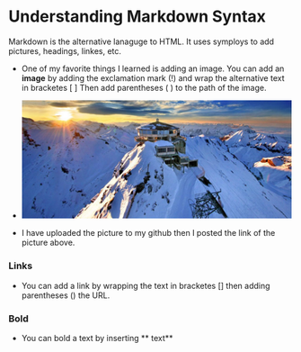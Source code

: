 # Understanding Markdown Syntax #

Markdown is the alternative lanaguge to HTML. It uses symploys to add pictures, headings, linkes, etc.

- One of my favorite things I learned is adding an image. You can add an **image** by adding the exclamation mark (!) and wrap the alternative text in bracketes [  ] Then add parentheses ( ) to the path of the image.
-  ![The Swiss Alpes, Schilthron](https://github.com/sarahamer13/reading-notes/blob/main/schilthorn-odklv88jv3qx966r1vm6vl79kuh9x9jbbp1h9g8d54.jpg)


- I have uploaded the picture to my github then I posted the link of the picture above.

### Links ### 
- You can add a link by wrapping the text in bracketes [] then adding parentheses () the URL.

### Bold ###
- You can bold a text by inserting ** text**
